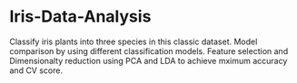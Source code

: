 # Iris-Data-Analysis
Classify iris plants into three species in this classic dataset.
Model comparison by using different classification models.
Feature selection and Dimensionalty reduction using PCA and LDA to achieve mximum accuracy and CV score.

